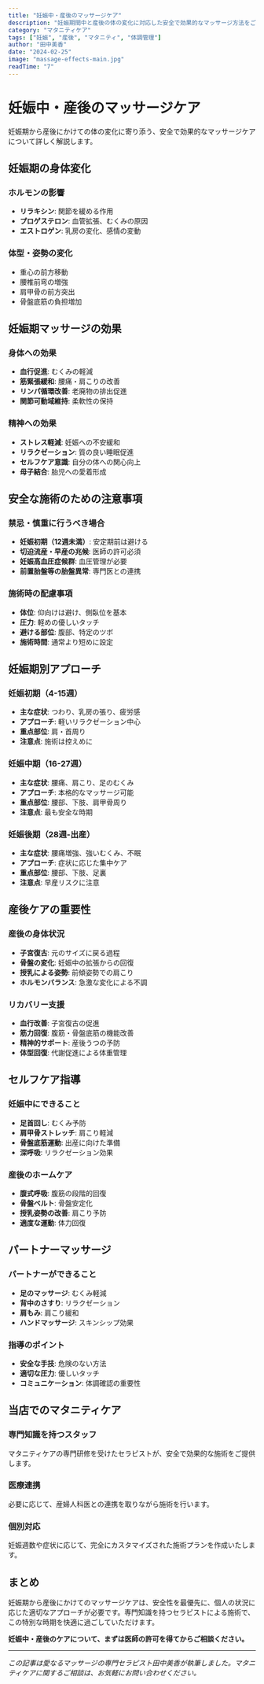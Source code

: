 ```yaml
---
title: "妊娠中・産後のマッサージケア"
description: "妊娠期間中と産後の体の変化に対応した安全で効果的なマッサージ方法をご紹介します。"
category: "マタニティケア"
tags: ["妊娠", "産後", "マタニティ", "体調管理"]
author: "田中美香"
date: "2024-02-25"
image: "massage-effects-main.jpg"
readTime: "7"
---
```


# 妊娠中・産後のマッサージケア

妊娠期から産後にかけての体の変化に寄り添う、安全で効果的なマッサージケアについて詳しく解説します。

## 妊娠期の身体変化

### ホルモンの影響
- **リラキシン**: 関節を緩める作用
- **プロゲステロン**: 血管拡張、むくみの原因
- **エストロゲン**: 乳房の変化、感情の変動

### 体型・姿勢の変化
- 重心の前方移動
- 腰椎前弯の増強
- 肩甲骨の前方突出
- 骨盤底筋の負担増加

## 妊娠期マッサージの効果

### 身体への効果
- **血行促進**: むくみの軽減
- **筋緊張緩和**: 腰痛・肩こりの改善
- **リンパ循環改善**: 老廃物の排出促進
- **関節可動域維持**: 柔軟性の保持

### 精神への効果
- **ストレス軽減**: 妊娠への不安緩和
- **リラクゼーション**: 質の良い睡眠促進
- **セルフケア意識**: 自分の体への関心向上
- **母子結合**: 胎児への愛着形成

## 安全な施術のための注意事項

### 禁忌・慎重に行うべき場合
- **妊娠初期（12週未満）**: 安定期前は避ける
- **切迫流産・早産の兆候**: 医師の許可必須
- **妊娠高血圧症候群**: 血圧管理が必要
- **前置胎盤等の胎盤異常**: 専門医との連携

### 施術時の配慮事項
- **体位**: 仰向けは避け、側臥位を基本
- **圧力**: 軽めの優しいタッチ
- **避ける部位**: 腹部、特定のツボ
- **施術時間**: 通常より短めに設定

## 妊娠期別アプローチ

### 妊娠初期（4-15週）
- **主な症状**: つわり、乳房の張り、疲労感
- **アプローチ**: 軽いリラクゼーション中心
- **重点部位**: 肩・首周り
- **注意点**: 施術は控えめに

### 妊娠中期（16-27週）
- **主な症状**: 腰痛、肩こり、足のむくみ
- **アプローチ**: 本格的なマッサージ可能
- **重点部位**: 腰部、下肢、肩甲骨周り
- **注意点**: 最も安全な時期

### 妊娠後期（28週-出産）
- **主な症状**: 腰痛増強、強いむくみ、不眠
- **アプローチ**: 症状に応じた集中ケア
- **重点部位**: 腰部、下肢、足裏
- **注意点**: 早産リスクに注意

## 産後ケアの重要性

### 産後の身体状況
- **子宮復古**: 元のサイズに戻る過程
- **骨盤の変化**: 妊娠中の拡張からの回復
- **授乳による姿勢**: 前傾姿勢での肩こり
- **ホルモンバランス**: 急激な変化による不調

### リカバリー支援
- **血行改善**: 子宮復古の促進
- **筋力回復**: 腹筋・骨盤底筋の機能改善
- **精神的サポート**: 産後うつの予防
- **体型回復**: 代謝促進による体重管理

## セルフケア指導

### 妊娠中にできること
- **足首回し**: むくみ予防
- **肩甲骨ストレッチ**: 肩こり軽減
- **骨盤底筋運動**: 出産に向けた準備
- **深呼吸**: リラクゼーション効果

### 産後のホームケア
- **腹式呼吸**: 腹筋の段階的回復
- **骨盤ベルト**: 骨盤安定化
- **授乳姿勢の改善**: 肩こり予防
- **適度な運動**: 体力回復

## パートナーマッサージ

### パートナーができること
- **足のマッサージ**: むくみ軽減
- **背中のさすり**: リラクゼーション
- **肩もみ**: 肩こり緩和
- **ハンドマッサージ**: スキンシップ効果

### 指導のポイント
- **安全な手技**: 危険のない方法
- **適切な圧力**: 優しいタッチ
- **コミュニケーション**: 体調確認の重要性

## 当店でのマタニティケア

### 専門知識を持つスタッフ
マタニティケアの専門研修を受けたセラピストが、安全で効果的な施術をご提供します。

### 医療連携
必要に応じて、産婦人科医との連携を取りながら施術を行います。

### 個別対応
妊娠週数や症状に応じて、完全にカスタマイズされた施術プランを作成いたします。

## まとめ

妊娠期から産後にかけてのマッサージケアは、安全性を最優先に、個人の状況に応じた適切なアプローチが必要です。専門知識を持つセラピストによる施術で、この特別な時期を快適に過ごしていただけます。

**妊娠中・産後のケアについて、まずは医師の許可を得てからご相談ください。**

---

*この記事は愛なるマッサージの専門セラピスト田中美香が執筆しました。マタニティケアに関するご相談は、お気軽にお問い合わせください。*